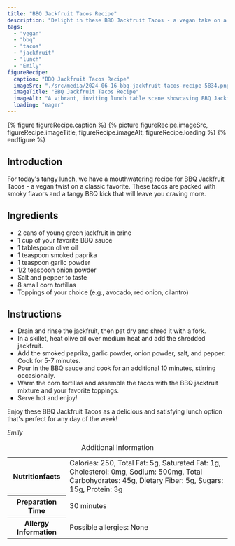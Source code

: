 ```yaml
---
title: "BBQ Jackfruit Tacos Recipe"
description: "Delight in these BBQ Jackfruit Tacos - a vegan take on a classic dish. Packed with smoky flavors and tangy BBQ sauce, these tacos are a must-try for any plant-based food lover!"
tags:
  - "vegan"
  - "bbq"
  - "tacos"
  - "jackfruit"
  - "lunch"
  - "Emily"
figureRecipe: 
  caption: "BBQ Jackfruit Tacos Recipe"
  imageSrc: "./src/media/2024-06-16-bbq-jackfruit-tacos-recipe-5834.png"
  imageTitle: "BBQ Jackfruit Tacos Recipe"
  imageAlt: "A vibrant, inviting lunch table scene showcasing BBQ Jackfruit Tacos with avocado, red onion, and cilantro, set in a clean, minimalist setting."
  loading: "eager"
---
```


{% figure figureRecipe.caption %}
{% picture figureRecipe.imageSrc, figureRecipe.imageTitle, figureRecipe.imageAlt, figureRecipe.loading %}
{% endfigure %}

## Introduction

For today's tangy lunch, we have a mouthwatering recipe for BBQ Jackfruit Tacos - a vegan twist on a classic favorite. These tacos are packed with smoky flavors and a tangy BBQ kick that will leave you craving more.

## Ingredients

- 2 cans of young green jackfruit in brine
- 1 cup of your favorite BBQ sauce
- 1 tablespoon olive oil
- 1 teaspoon smoked paprika
- 1 teaspoon garlic powder
- 1/2 teaspoon onion powder
- Salt and pepper to taste
- 8 small corn tortillas
- Toppings of your choice (e.g., avocado, red onion, cilantro)

## Instructions

- Drain and rinse the jackfruit, then pat dry and shred it with a fork.
- In a skillet, heat olive oil over medium heat and add the shredded jackfruit.
- Add the smoked paprika, garlic powder, onion powder, salt, and pepper. Cook for 5-7 minutes.
- Pour in the BBQ sauce and cook for an additional 10 minutes, stirring occasionally.
- Warm the corn tortillas and assemble the tacos with the BBQ jackfruit mixture and your favorite toppings.
- Serve hot and enjoy!

Enjoy these BBQ Jackfruit Tacos as a delicious and satisfying lunch option that's perfect for any day of the week!

*Emily*

<table><caption class='sr-only'>Additional Information</caption><tr><th>Nutritionfacts</th><td>Calories: 250, Total Fat: 5g, Saturated Fat: 1g, Cholesterol: 0mg, Sodium: 500mg, Total Carbohydrates: 45g, Dietary Fiber: 5g, Sugars: 15g, Protein: 3g&nbsp;</td></tr><tr><th>Preparation Time</th><td>30 minutes&nbsp;</td></tr><tr><th>Allergy Information</th><td>Possible allergies: None&nbsp;</td></tr></table>

